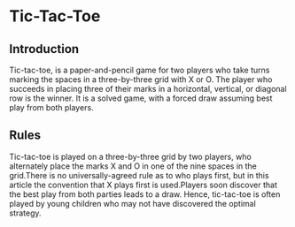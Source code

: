 # Tic-Tac-Toe

## Introduction
Tic-tac-toe, is a paper-and-pencil game for two players who take turns marking the spaces in a three-by-three grid with X or O. The player who succeeds in placing three of their marks in a horizontal, vertical, or diagonal row is the winner. It is a solved game, with a forced draw assuming best play from both players.

## Rules
Tic-tac-toe is played on a three-by-three grid by two players, who alternately place the marks X and O in one of the nine spaces in the grid.There is no universally-agreed rule as to who plays first, but in this article the convention that X plays first is used.Players soon discover that the best play from both parties leads to a draw. Hence, tic-tac-toe is often played by young children who may not have discovered the optimal strategy.
